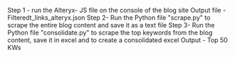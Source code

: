 Step 1 - run the Alteryx- JS file on the console of the blog site
Output file - Filteredt_links_alteryx.json
Step 2- Run the Python file "scrape.py" to scrape the entire blog content and save it as a text file
Step 3-  Run the Python file "consolidate.py" to scrape the top keywords from the blog content, save it in excel and to create a consolidated excel
Output - Top 50 KWs
